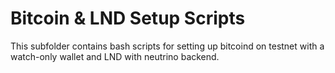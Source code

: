# Bitcoin & LND Setup Scripts

  This subfolder contains bash scripts for setting up bitcoind on testnet with a watch-only wallet and LND with neutrino backend.
  ```

